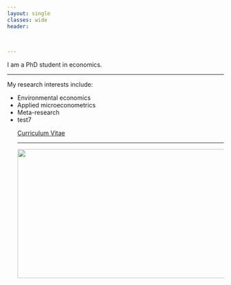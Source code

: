 ```yaml
---
layout: single
classes: wide
header:
  

  
---
```


<p>I am a PhD student in economics.<p>

  
<hr>
My research interests include:
<ul>
   <li>Environmental economics</li>
   <li>Applied microeconometrics</li>
   <li>Meta-research</li>
  <li> test7 </li>
 

<p><a href="/home/assets/images/CV_AH_2022.pdf">Curriculum Vitae</a></p>
  
<hr>

  
  
<img src= "/home/assets/images/headerimage.jpg" width="600" height="300" />


  

   


